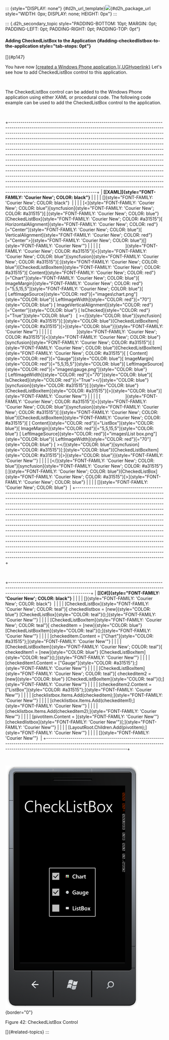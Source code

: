 ::: {style="DISPLAY: none"}
[](ms-xhelp:///?Id=d2h_url_template){#d2h_url_template}![](!package_url!){#d2h_package_url style="WIDTH: 0px; DISPLAY: none; HEIGHT: 0px"}
:::

::: {.d2h_secondary_topic style="PADDING-BOTTOM: 10pt; MARGIN: 0pt; PADDING-LEFT: 0pt; PADDING-RIGHT: 0pt; PADDING-TOP: 0pt"}
#### Adding CheckedListBox to the Application {#adding-checkedlistbox-to-the-application style="tab-stops: 0pt"}

[]{#p147} 

You have now [[created a Windows Phone application.]{.UGHyperlink}](ms-xhelp:///?Id=91cfe9e8-9d3a-41b4-bcea-59ec1af14a11) Let\'s see how to add CheckedListBox control to this application.

 

The CheckedListBox control can be added to the Windows Phone application using either XAML or procedural code. The following code example can be used to add the CheckedListBox control to the application.

 

+-------------------------------------------------------------------------------------------------------------------------------------------------------------------------------------------------------------------------------------------------------------------------------------------------------------------------------------------------------------------------------------------------------------------------------------------------------------------------------------------------------------------------------------------------------------------------------------------------------------------------------------------------------------------------------------------------------------------------------------------------------------------------------------------------------------------------------------------------------------------------------------------------------------------------------------------------------------------------------------------------------------------------------------------------------------------------------------------------+
| **[\[XAML\]]{style="FONT-FAMILY: 'Courier New'; COLOR: black"}**                                                                                                                                                                                                                                                                                                                                                                                                                                                                                                                                                                                                                                                                                                                                                                                                                                                                                                                                                                                                                                |
|                                                                                                                                                                                                                                                                                                                                                                                                                                                                                                                                                                                                                                                                                                                                                                                                                                                                                                                                                                                                                                                                                                 |
| []{style="FONT-FAMILY: 'Courier New'; COLOR: black"}                                                                                                                                                                                                                                                                                                                                                                                                                                                                                                                                                                                                                                                                                                                                                                                                                                                                                                                                                                                                                                            |
|                                                                                                                                                                                                                                                                                                                                                                                                                                                                                                                                                                                                                                                                                                                                                                                                                                                                                                                                                                                                                                                                                                 |
| [\<]{style="FONT-FAMILY: 'Courier New'; COLOR: blue"}[syncfusion]{style="FONT-FAMILY: 'Courier New'; COLOR: #a31515"}[:]{style="FONT-FAMILY: 'Courier New'; COLOR: blue"}[CheckedListBox]{style="FONT-FAMILY: 'Courier New'; COLOR: #a31515"}[ HorizontalAlignment]{style="FONT-FAMILY: 'Courier New'; COLOR: red"}[=\"Center\"]{style="FONT-FAMILY: 'Courier New'; COLOR: blue"}[ VerticalAlignment]{style="FONT-FAMILY: 'Courier New'; COLOR: red"}[=\"Center\"\>]{style="FONT-FAMILY: 'Courier New'; COLOR: blue"}[]{style="FONT-FAMILY: 'Courier New'"}                                                                                                                                                                                                                                                                                                                                                                                                                                                                                                                                     |
|                                                                                                                                                                                                                                                                                                                                                                                                                                                                                                                                                                                                                                                                                                                                                                                                                                                                                                                                                                                                                                                                                                 |
| [                    ]{style="FONT-FAMILY: 'Courier New'; COLOR: #a31515"}[\<]{style="FONT-FAMILY: 'Courier New'; COLOR: blue"}[syncfusion]{style="FONT-FAMILY: 'Courier New'; COLOR: #a31515"}[:]{style="FONT-FAMILY: 'Courier New'; COLOR: blue"}[CheckedListBoxItem]{style="FONT-FAMILY: 'Courier New'; COLOR: #a31515"}[ Content]{style="FONT-FAMILY: 'Courier New'; COLOR: red"}[=\"Chart\"]{style="FONT-FAMILY: 'Courier New'; COLOR: blue"}[ ImageMargin]{style="FONT-FAMILY: 'Courier New'; COLOR: red"}[=\"5,5,15,5\"]{style="FONT-FAMILY: 'Courier New'; COLOR: blue"}[ [ LeftImageSource]{style="COLOR: red"}[=\"images\\chart.png\"]{style="COLOR: blue"}[ LeftImageWidth]{style="COLOR: red"}[=\"70\"]{style="COLOR: blue"} [ ImageVerticalAlignment]{style="COLOR: red"}[=\"Center\"]{style="COLOR: blue"} [ IsChecked]{style="COLOR: red"}[=\"True\"]{style="COLOR: blue"}   [ \>\</]{style="COLOR: blue"}[syncfusion]{style="COLOR: #a31515"}[:]{style="COLOR: blue"}[CheckedListBoxItem]{style="COLOR: #a31515"}[\>]{style="COLOR: blue"}]{style="FONT-FAMILY: 'Courier New'"} |
|                                                                                                                                                                                                                                                                                                                                                                                                                                                                                                                                                                                                                                                                                                                                                                                                                                                                                                                                                                                                                                                                                                 |
| [                    ]{style="FONT-FAMILY: 'Courier New'; COLOR: #a31515"}[\<]{style="FONT-FAMILY: 'Courier New'; COLOR: blue"}[syncfusion]{style="FONT-FAMILY: 'Courier New'; COLOR: #a31515"}[:]{style="FONT-FAMILY: 'Courier New'; COLOR: blue"}[CheckedListBoxItem]{style="FONT-FAMILY: 'Courier New'; COLOR: #a31515"}[ [ Content]{style="COLOR: red"}[=\"Gauge\"]{style="COLOR: blue"}[ ImageMargin]{style="COLOR: red"}[=\"5,5,15,5\"]{style="COLOR: blue"}[ LeftImageSource]{style="COLOR: red"}[=\"images\\gauge.png\"]{style="COLOR: blue"} [ LeftImageWidth]{style="COLOR: red"}[=\"70\"]{style="COLOR: blue"}[ IsChecked]{style="COLOR: red"}[=\"True\"\>\</]{style="COLOR: blue"}[syncfusion]{style="COLOR: #a31515"}[:]{style="COLOR: blue"}[CheckedListBoxItem]{style="COLOR: #a31515"}[\>]{style="COLOR: blue"}]{style="FONT-FAMILY: 'Courier New'"}                                                                                                                                                                                                                            |
|                                                                                                                                                                                                                                                                                                                                                                                                                                                                                                                                                                                                                                                                                                                                                                                                                                                                                                                                                                                                                                                                                                 |
| [                    ]{style="FONT-FAMILY: 'Courier New'; COLOR: #a31515"}[\<]{style="FONT-FAMILY: 'Courier New'; COLOR: blue"}[syncfusion]{style="FONT-FAMILY: 'Courier New'; COLOR: #a31515"}[:]{style="FONT-FAMILY: 'Courier New'; COLOR: blue"}[CheckedListBoxItem]{style="FONT-FAMILY: 'Courier New'; COLOR: #a31515"}[ [ Content]{style="COLOR: red"}[=\"ListBox\"]{style="COLOR: blue"}[ ImageMargin]{style="COLOR: red"}[=\"5,5,15,5\"]{style="COLOR: blue"} [ LeftImageSource]{style="COLOR: red"}[=\"images\\List box.png\"]{style="COLOR: blue"}[ LeftImageWidth]{style="COLOR: red"}[=\"70\"]{style="COLOR: blue"} [ \>\</]{style="COLOR: blue"}[syncfusion]{style="COLOR: #a31515"}[:]{style="COLOR: blue"}[CheckedListBoxItem]{style="COLOR: #a31515"}[\>]{style="COLOR: blue"}]{style="FONT-FAMILY: 'Courier New'"}                                                                                                                                                                                                                                                              |
|                                                                                                                                                                                                                                                                                                                                                                                                                                                                                                                                                                                                                                                                                                                                                                                                                                                                                                                                                                                                                                                                                                 |
| [\</]{style="FONT-FAMILY: 'Courier New'; COLOR: blue"}[syncfusion]{style="FONT-FAMILY: 'Courier New'; COLOR: #a31515"}[:]{style="FONT-FAMILY: 'Courier New'; COLOR: blue"}[CheckedListBox]{style="FONT-FAMILY: 'Courier New'; COLOR: #a31515"}[\>]{style="FONT-FAMILY: 'Courier New'; COLOR: blue"}                                                                                                                                                                                                                                                                                                                                                                                                                                                                                                                                                                                                                                                                                                                                                                                             |
|                                                                                                                                                                                                                                                                                                                                                                                                                                                                                                                                                                                                                                                                                                                                                                                                                                                                                                                                                                                                                                                                                                 |
| []{style="FONT-FAMILY: 'Courier New'; COLOR: blue"}                                                                                                                                                                                                                                                                                                                                                                                                                                                                                                                                                                                                                                                                                                                                                                                                                                                                                                                                                                                                                                             |
+-------------------------------------------------------------------------------------------------------------------------------------------------------------------------------------------------------------------------------------------------------------------------------------------------------------------------------------------------------------------------------------------------------------------------------------------------------------------------------------------------------------------------------------------------------------------------------------------------------------------------------------------------------------------------------------------------------------------------------------------------------------------------------------------------------------------------------------------------------------------------------------------------------------------------------------------------------------------------------------------------------------------------------------------------------------------------------------------------+

 

+----------------------------------------------------------------------------------------------------------------------------------------------------------------------------------------------------+
| **[\[C#\]]{style="FONT-FAMILY: 'Courier New'; COLOR: black"}**                                                                                                                                     |
|                                                                                                                                                                                                    |
| []{style="FONT-FAMILY: 'Courier New'; COLOR: black"}                                                                                                                                               |
|                                                                                                                                                                                                    |
| [CheckedListBox]{style="FONT-FAMILY: 'Courier New'; COLOR: teal"}[ checkedlistbox = [new]{style="COLOR: blue"} [CheckedListBox]{style="COLOR: teal"}();]{style="FONT-FAMILY: 'Courier New'"}       |
|                                                                                                                                                                                                    |
| [CheckedListBoxItem]{style="FONT-FAMILY: 'Courier New'; COLOR: teal"}[ checkeditem = [new]{style="COLOR: blue"} [CheckedListBoxItem]{style="COLOR: teal"}();]{style="FONT-FAMILY: 'Courier New'"}  |
|                                                                                                                                                                                                    |
| [checkeditem.Content = [\"Chart\"]{style="COLOR: #a31515"};]{style="FONT-FAMILY: 'Courier New'"}                                                                                                   |
|                                                                                                                                                                                                    |
| [CheckedListBoxItem]{style="FONT-FAMILY: 'Courier New'; COLOR: teal"}[ checkeditem1 = [new]{style="COLOR: blue"} [CheckedListBoxItem]{style="COLOR: teal"}();]{style="FONT-FAMILY: 'Courier New'"} |
|                                                                                                                                                                                                    |
| [checkeditem1.Content = [\"Gauge\"]{style="COLOR: #a31515"};]{style="FONT-FAMILY: 'Courier New'"}                                                                                                  |
|                                                                                                                                                                                                    |
| [CheckedListBoxItem]{style="FONT-FAMILY: 'Courier New'; COLOR: teal"}[ checkeditem2 = [new]{style="COLOR: blue"} [CheckedListBoxItem]{style="COLOR: teal"}();]{style="FONT-FAMILY: 'Courier New'"} |
|                                                                                                                                                                                                    |
| [checkeditem2.Content = [\"ListBox\"]{style="COLOR: #a31515"};]{style="FONT-FAMILY: 'Courier New'"}                                                                                                |
|                                                                                                                                                                                                    |
| [checklistbox.Items.Add(checkeditem);]{style="FONT-FAMILY: 'Courier New'"}                                                                                                                         |
|                                                                                                                                                                                                    |
| [checklistbox.Items.Add(checkeditem1);]{style="FONT-FAMILY: 'Courier New'"}                                                                                                                        |
|                                                                                                                                                                                                    |
| [checklistbox.Items.Add(checkeditem2);]{style="FONT-FAMILY: 'Courier New'"}                                                                                                                        |
|                                                                                                                                                                                                    |
| [pivotitem.Content = ]{style="FONT-FAMILY: 'Courier New'"}[checkedlistbox]{style="FONT-FAMILY: 'Courier New'"}[;]{style="FONT-FAMILY: 'Courier New'"}                                              |
|                                                                                                                                                                                                    |
| [LayoutRoot.Children.Add(pivotitem);]{style="FONT-FAMILY: 'Courier New'"}                                                                                                                          |
|                                                                                                                                                                                                    |
| []{style="FONT-FAMILY: 'Courier New'"}                                                                                                                                                             |
+----------------------------------------------------------------------------------------------------------------------------------------------------------------------------------------------------+

 

![](ImagesExt/image78_43.png){border="0"}

Figure 42: CheckedListBox Control

[]{#related-topics}
:::
